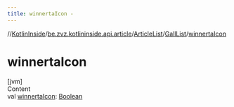 ```yaml
---
title: winnertaIcon -
---
```

//[KotlinInside](../../../index.md)/[be.zvz.kotlininside.api.article](../../index.md)/[ArticleList](../index.md)/[GallList](index.md)/[winnertaIcon](winnerta-icon.md)



# winnertaIcon  
[jvm]  
Content  
val [winnertaIcon](winnerta-icon.md): [Boolean](https://kotlinlang.org/api/latest/jvm/stdlib/kotlin/-boolean/index.html)  



